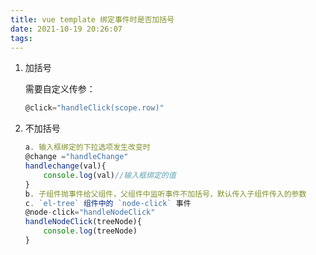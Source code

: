 ```yaml
---
title: vue template 绑定事件时是否加括号
date: 2021-10-19 20:26:07
tags:
---
```

1. 加括号

    需要自定义传参：

    ```javascript
    @click="handleClick(scope.row)"

    ```

2. 不加括号

    ```javascript
    a. 输入框绑定的下拉选项发生改变时
    @change ="handleChange"
    handlechange(val){
        console.log(val)//输入框绑定的值
    }
    b. 子组件抛事件给父组件，父组件中监听事件不加括号，默认传入子组件传入的参数
    c. `el-tree` 组件中的 `node-click` 事件
    @node-click="handleNodeClick"
    handleNodeClick(treeNode){
        console.log(treeNode)
    }

    ```
